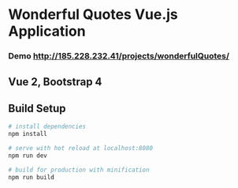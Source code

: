 # Wonderful Quotes Vue.js Application

### Demo http://185.228.232.41/projects/wonderfulQuotes/

## Vue 2, Bootstrap 4



## Build Setup

``` bash
# install dependencies
npm install

# serve with hot reload at localhost:8080
npm run dev

# build for production with minification
npm run build
